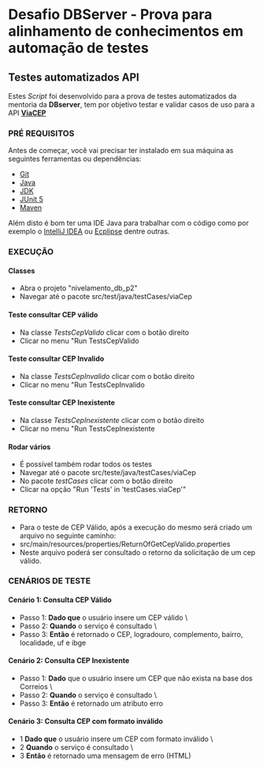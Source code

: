 # Desafio DBServer - Prova para alinhamento de conhecimentos em automação de testes
## Testes automatizados API

Estes *Script* foi desenvolvido para a prova de testes automatizados da mentoria da **DBserver**, tem por objetivo testar e validar casos de uso para a API [**ViaCEP**](https://viacep.com.br/)

### PRÉ REQUISITOS

Antes de começar, você vai precisar ter instalado em sua máquina as seguintes ferramentas ou dependências:

* [Git](https://git-scm.com)
* [Java](https://www.java.com/pt-BR/)
* [JDK](https://www.oracle.com/java/technologies/downloads/)
* [JUnit 5](https://junit.org/junit5/)
* [Maven](https://maven.apache.org/)

Além disto é bom ter uma IDE Java para trabalhar com o código como por exemplo o [IntelliJ IDEA](https://www.jetbrains.com/pt-br/idea/) ou [Ecplipse](https://www.eclipse.org/downloads/) dentre outras.

### EXECUÇÃO
#### Classes
* Abra o projeto "nivelamento_db_p2"
* Navegar até o pacote src/test/java/testCases/viaCep
#### Teste consultar CEP válido
* Na classe *TestsCepValido* clicar com o botão direito
* Clicar no menu "Run TestsCepValido
#### Teste consultar CEP Invalido
* Na classe *TestsCepInvalido* clicar com o botão direito
* Clicar no menu "Run TestsCepInvalido
#### Teste consultar CEP Inexistente
* Na classe *TestsCepInexistente* clicar com o botão direito
* Clicar no menu "Run TestsCepInexistente

#### Rodar vários
* É possível também rodar todos os testes
* Navegar até o pacote src/teste/java/testCases/viaCep
* No pacote *testCases* clicar com o botão direito
* Clicar na opção "Run 'Tests' in 'testCases.viaCep'"

### RETORNO
* Para o teste de CEP Válido, após a execução do mesmo será criado um arquivo no seguinte caminho:
* src/main/resources/properties/ReturnOfGetCepValido.properties
* Neste arquivo poderá ser consultado o retorno da solicitação de um cep válido.

### CENÁRIOS DE TESTE

#### Cenário 1: Consulta CEP Válido
* Passo 1: **Dado que** o usuário insere um CEP válido \
* Passo 2: **Quando** o serviço é consultado \
* Passo 3: **Então** é retornado o CEP, logradouro, complemento, bairro, localidade, uf e ibge

#### Cenário 2: Consulta CEP Inexistente
* Passo 1: **Dado** que o usuário insere um CEP que não exista na base dos Correios \
* Passo 2: **Quando** o serviço é consultado \
* Passo 3: **Então** é retornado um atributo erro

#### Cenário 3: Consulta CEP com formato inválido
* 1 **Dado que** o usuário insere um CEP com formato inválido \
* 2 **Quando** o serviço é consultado \
* 3 **Então** é retornado uma mensagem de erro (HTML)